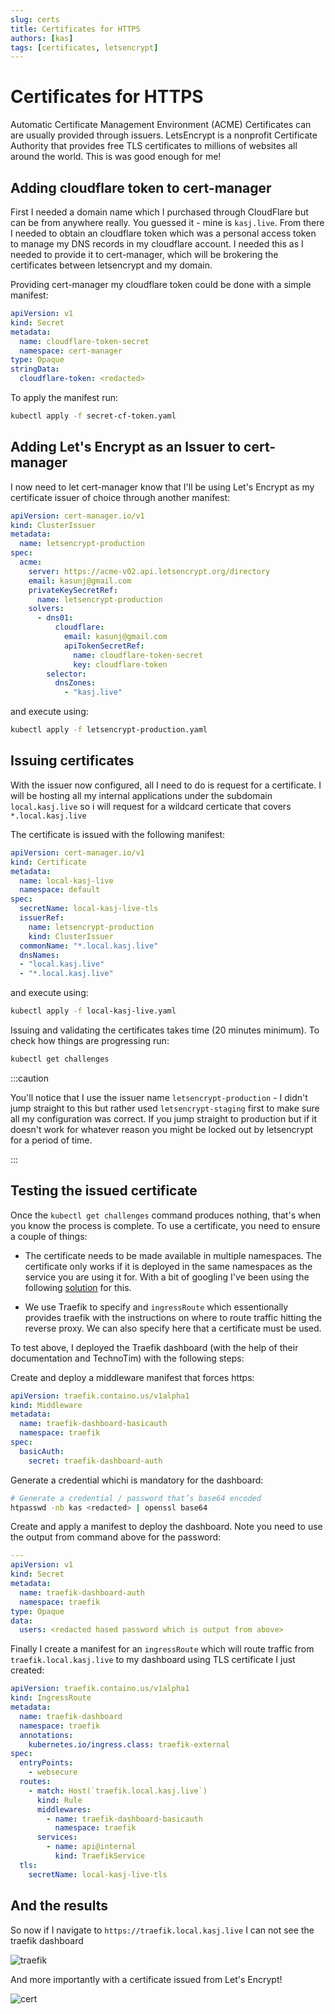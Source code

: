 ```yaml
---
slug: certs
title: Certificates for HTTPS
authors: [kas]
tags: [certificates, letsencrypt]
---
```


# Certificates for HTTPS

Automatic Certificate Management Environment (ACME) Certificates can are usually provided through issuers. LetsEncrypt is a nonprofit Certificate Authority that provides free TLS certificates to millions of websites all around the world. This is was good enough for me!

## Adding cloudflare token to cert-manager

First I needed a domain name which I purchased through CloudFlare but can be from anywhere really. You guessed it - mine is `kasj.live`. From there I needed to obtain an cloudflare token which was a personal access token to manage my DNS records in my cloudflare account. I needed this as I needed to provide it to cert-manager, which will be brokering the certificates between letsencrypt and my domain.

Providing cert-manager my cloudflare token could be done with a simple manifest:

```yaml title=secret-cf-token.yaml
apiVersion: v1
kind: Secret
metadata:
  name: cloudflare-token-secret
  namespace: cert-manager
type: Opaque
stringData:
  cloudflare-token: <redacted>
```

To apply the manifest run:

```bash
kubectl apply -f secret-cf-token.yaml
```

## Adding Let's Encrypt as an Issuer to cert-manager

I now need to let cert-manager know that I'll be using Let's Encrypt as my certificate issuer of choice through another manifest:

```yaml title="letsencrypt-production.yaml"
apiVersion: cert-manager.io/v1
kind: ClusterIssuer
metadata:
  name: letsencrypt-production
spec:
  acme:
    server: https://acme-v02.api.letsencrypt.org/directory
    email: kasunj@gmail.com
    privateKeySecretRef:
      name: letsencrypt-production
    solvers:
      - dns01:
          cloudflare:
            email: kasunj@gmail.com
            apiTokenSecretRef:
              name: cloudflare-token-secret
              key: cloudflare-token
        selector:
          dnsZones:
            - "kasj.live"
```

and execute using:

```bash
kubectl apply -f letsencrypt-production.yaml
```

## Issuing certificates

With the issuer now configured, all I need to do is request for a certificate. I will be hosting all my internal applications under the subdomain `local.kasj.live` so i will request for a wildcard certicate that covers `*.local.kasj.live`

The certificate is issued with the following manifest:

```yaml title="local-kasj-live.yaml"
apiVersion: cert-manager.io/v1
kind: Certificate
metadata:
  name: local-kasj-live
  namespace: default
spec:
  secretName: local-kasj-live-tls
  issuerRef:
    name: letsencrypt-production
    kind: ClusterIssuer
  commonName: "*.local.kasj.live"
  dnsNames:
  - "local.kasj.live"
  - "*.local.kasj.live"
```

and execute using:

```bash
kubectl apply -f local-kasj-live.yaml
```

Issuing  and validating the certificates takes time (20 minutes minimum). To check how things are progressing run:

```bash
kubectl get challenges
```

:::caution

You'll notice that I use the issuer name `letsencrypt-production` - I didn't jump straight to this but rather used `letsencrypt-staging` first to make sure all my configuration was correct. If you jump straight to production but if it doesn't work for whatever reason you might be locked out by letsencrypt for a period of time.

:::

## Testing the issued certificate

Once the `kubectl get challenges` command produces nothing, that's when you know the process is complete. To use a certificate, you need to ensure a couple of things:

* The certificate needs to be made available in multiple namespaces. The certificate only works if it is deployed in the same namespaces as the service you are using it for. With a bit of googling I've been using the following [solution](https://github.com/mittwald/kubernetes-replicator) for this.

* We use Traefik to specify and `ingressRoute` which essentionally provides traefik with the instructions on where to route traffic hitting the reverse proxy. We can also specify here that a certificate must be used.

To test above, I deployed the Traefik dashboard (with the help of their documentation and TechnoTim) with the following steps:

Create and deploy a middleware manifest that forces https:

```yaml title="middleware.yaml"
apiVersion: traefik.containo.us/v1alpha1
kind: Middleware
metadata:
  name: traefik-dashboard-basicauth
  namespace: traefik
spec:
  basicAuth:
    secret: traefik-dashboard-auth
```

Generate a credential whichi is mandatory for the dashboard:

```bash
# Generate a credential / password that’s base64 encoded
htpasswd -nb kas <redacted> | openssl base64
```

Create and apply a manifest to deploy the dashboard. Note you need to use the output from command above for the password:

```yaml
---
apiVersion: v1
kind: Secret
metadata:
  name: traefik-dashboard-auth
  namespace: traefik
type: Opaque
data:
  users: <redacted hased password which is output from above>
```

Finally I create a manifest for an `ingressRoute` which will route traffic from `traefik.local.kasj.live` to my dashboard using TLS certificate I just created:

```yaml title="traefik-ingress.yaml"
apiVersion: traefik.containo.us/v1alpha1
kind: IngressRoute
metadata:
  name: traefik-dashboard
  namespace: traefik
  annotations:
    kubernetes.io/ingress.class: traefik-external
spec:
  entryPoints:
    - websecure
  routes:
    - match: Host(`traefik.local.kasj.live`)
      kind: Rule
      middlewares:
        - name: traefik-dashboard-basicauth
          namespace: traefik
      services:
        - name: api@internal
          kind: TraefikService
  tls:
    secretName: local-kasj-live-tls
```

## And the results

So now if I navigate to `https://traefik.local.kasj.live` I can not see the traefik dashboard

![traefik](traefik.png)

And more importantly with a certificate issued from Let's Encrypt!

![cert](cert.png)